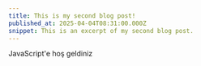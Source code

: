 ```yaml
---
title: This is my second blog post!
published_at: 2025-04-04T08:31:00.000Z
snippet: This is an excerpt of my second blog post.
---
```


JavaScript'e hoş geldiniz
